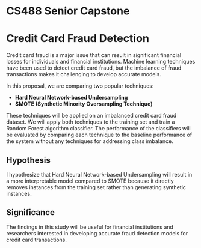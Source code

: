 # CS488 Senior Capstone


# Credit Card Fraud Detection 

Credit card fraud is a major issue that can result in significant financial losses for individuals and financial institutions. Machine learning techniques have been used to detect credit card fraud, but the imbalance of fraud transactions makes it challenging to develop accurate models.

In this proposal, we are comparing two popular techniques:
- **Hard Neural Network-based Undersampling**
- **SMOTE (Synthetic Minority Oversampling Technique)**

These techniques will be applied on an imbalanced credit card fraud dataset. We will apply both techniques to the training set and train a Random Forest algorithm classifier. The performance of the classifiers will be evaluated by comparing each technique to the baseline performance of the system without any techniques for addressing class imbalance.

## Hypothesis
I hypothesize that Hard Neural Network-based Undersampling will result in a more interpretable model compared to SMOTE because it directly removes instances from the training set rather than generating synthetic instances.

## Significance
The findings in this study will be useful for financial institutions and researchers interested in developing accurate fraud detection models for credit card transactions.


